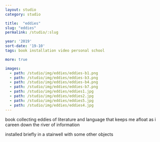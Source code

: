 ```yaml
---
layout: studio
category: studio

title:  "eddies"
slug: "eddies"
permalink: /studio/:slug

year: '2019'
sort-date: '19-10'
tags: book installation video personal school

more: true

images:
  - path: /studio/img/eddies/eddies-b1.png
  - path: /studio/img/eddies/eddies-b3.png
  - path: /studio/img/eddies/eddies-b4.png
  - path: /studio/img/eddies/eddies-b7.png
  - path: /studio/img/eddies/eddies1.jpg
  - path: /studio/img/eddies/eddies2.jpg
  - path: /studio/img/eddies/eddies5.jpg
  - path: /studio/img/eddies/eddies4.jpg
---
```


<p>book collecting eddies of literature and language that keeps me afloat as i careen down the river of information</p>
<p>installed briefly in a stairwell with some other objects</p>